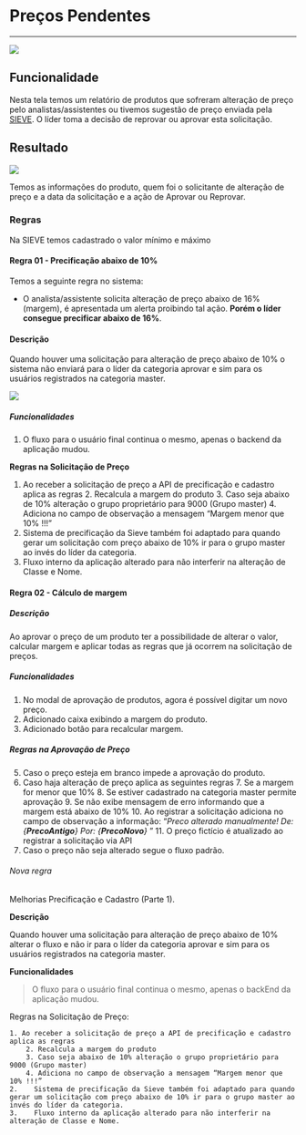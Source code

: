 # Preços Pendentes

---

![](http://developers.connectparts.com.br/imagens/comercialSolicitacaoPrecoPendente01.png)

## Funcionalidade

Nesta tela temos um relatório de produtos que sofreram alteração de preço pelo analistas/assistentes ou tivemos sugestão de preço enviada pela [SIEVE](https://www.sieve.com.br/sobre). O líder toma a decisão de reprovar ou aprovar esta solicitação.

## Resultado

![](http://developers.connectparts.com.br/imagens/comercialSolicitacaoPrecoPendente02.png)

Temos as informações do produto, quem foi o solicitante de alteração de preço e a data da solicitação e a ação de Aprovar ou Reprovar.

### Regras

Na SIEVE temos cadastrado o valor mínimo e máximo

#### Regra 01 - Precificação abaixo de 10%

Temos a seguinte regra no sistema:

* O analista/assistente solicita alteração de  preço abaixo de 16%(margem), é apresentada um alerta proibindo tal ação. **Porém o líder consegue precificar abaixo de 16%**.

#### Descrição

Quando houver uma solicitação para alteração de preço abaixo de 10% o sistema não enviará para o líder da categoria aprovar e sim para os usuários registrados na categoria master.

![](http://developers.connectparts.com.br/imagens/precosPendentesRegra01.png)

##### Funcionalidades 

1. O fluxo para o usuário final continua o mesmo, apenas o backend da aplicação mudou.

**Regras na Solicitação de Preço**

1. Ao receber a solicitação de preço a API de precificação e cadastro aplica as regras
    2. Recalcula a margem do produto
        3. Caso seja abaixo de 10% alteração o grupo proprietário para 9000 (Grupo master)
        4. Adiciona no campo de observação a mensagem “Margem menor que 10% !!!”
5. Sistema de precificação da Sieve também foi adaptado para quando gerar um solicitação com preço abaixo de 10% ir para o grupo master ao invés do líder da categoria.
6. Fluxo interno da aplicação alterado para não interferir na alteração de Classe e Nome.


#### Regra 02 - Cálculo de margem


##### Descrição

Ao aprovar o preço de um produto ter a possibilidade de alterar o valor, calcular margem e aplicar todas as regras que já ocorrem na solicitação de preços.

##### Funcionalidades

1. No modal de aprovação de produtos, agora é possível digitar um novo preço.
2. Adicionado caixa exibindo a margem do produto.
3. Adicionado botão para recalcular margem.

##### Regras na Aprovação de Preço

5. Caso o preço esteja em branco impede a aprovação do produto.
6. Caso haja alteração de preço aplica as seguintes regras
    7. Se a margem for menor que 10%
        8. Se estiver cadastrado na categoria master permite aprovação
        9. Se não exibe mensagem de erro informando que a margem está abaixo de 10%
    10. Ao registrar a solicitação adiciona no campo de observação a informação: “_Preco alterado manualmente! De: {**PrecoAntigo**} Por: {**PrecoNovo**}_ ”
    11. O preço fictício é atualizado ao registrar a solicitação via API
12. Caso o preço não seja alterado segue o fluxo padrão.

###### Nova regra

Melhorias Precificação e Cadastro (Parte 1).

**Descrição**

Quando houver uma solicitação para alteração de preço abaixo de 10% alterar o fluxo e não ir para o líder da categoria aprovar e sim para os usuários registrados na categoria master.

**Funcionalidades**

> O fluxo para o usuário final continua o mesmo, apenas o backEnd da aplicação mudou.

Regras na Solicitação de Preço:

    1. Ao receber a solicitação de preço a API de precificação e cadastro aplica as regras
        2. Recalcula a margem do produto
        3. Caso seja abaixo de 10% alteração o grupo proprietário para 9000 (Grupo master)
        4. Adiciona no campo de observação a mensagem “Margem menor que 10% !!!”
    2.    Sistema de precificação da Sieve também foi adaptado para quando gerar um solicitação com preço abaixo de 10% ir para o grupo master ao invés do líder da categoria.
    3.    Fluxo interno da aplicação alterado para não interferir na alteração de Classe e Nome.










